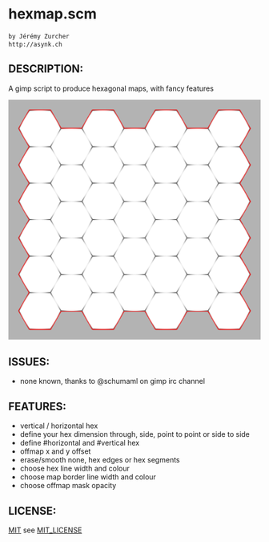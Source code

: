 # hexmap.scm
    by Jérémy Zurcher
    http://asynk.ch

## DESCRIPTION:

A gimp script to produce hexagonal maps, with fancy features

![hexmap demo](hexmap.png "example")

## ISSUES:

* none known, thanks to @schumaml on gimp irc channel

## FEATURES:

* vertical / horizontal hex
* define your hex dimension through, side, point to point or side to side
* define #horizontal and #vertical hex
* offmap x and y offset
* erase/smooth none, hex edges or hex segments
* choose hex line width and colour
* choose map border line width and colour
* choose offmap mask opacity

## LICENSE:

[MIT](http://www.opensource.org/licenses/MIT) see [MIT_LICENSE](https://github.com/jeremyz/hexmap/blob/master/LICENSE)
